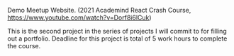 Demo Meetup Website. (2021 Academind React Crash Course, https://www.youtube.com/watch?v=Dorf8i6lCuk)

This is the second project in the series of projects I will commit to for filling out a portfolio. Deadline for this project is total of 5 work hours to complete the course.
